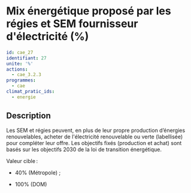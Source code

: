 # Mix énergétique proposé par les régies et SEM fournisseur d'électricité (%)
```yaml
id: cae_27
identifiant: 27
unite: '%'
actions:
  - cae_3.2.3
programmes:
  - cae
climat_pratic_ids:
  - energie
```
## Description
Les SEM et régies peuvent, en plus de leur propre production d’énergies renouvelables, acheter de l'électricité renouvelable ou verte (labellisée) pour compléter leur offre. Les objectifs fixés (production et achat) sont basés sur les objectifs 2030 de la loi de transition énergétique.

Valeur cible :

- 40% (Métropole)  ;

- 100% (DOM)




